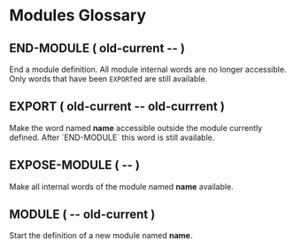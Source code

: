 Modules Glossary
================

END-MODULE ( old-current -- )
-----------------------------
End a module definition. All module internal words are no longer accessible.
Only words that have been `EXPORT`ed are still available.


EXPORT ( <name> old-current -- old-currrent )
---------------------------------------------
Make the word named __name__ accessible outside the module currently defined.
After ´END-MODULE` this word is still available.


EXPOSE-MODULE ( <name> -- )  
---------------------------
Make all internal words of the module named __name__ available.


MODULE          ( <name> -- old-current )
-----------------------------------------
Start the definition of a new module named __name__.
